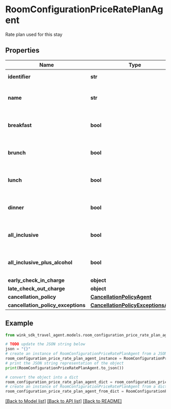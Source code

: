 # RoomConfigurationPriceRatePlanAgent

Rate plan used for this stay

## Properties

Name | Type | Description | Notes
------------ | ------------- | ------------- | -------------
**identifier** | **str** | Rate plan identifier | 
**name** | **str** | Provides the name of the rate plan. | 
**breakfast** | **bool** | When true, indicates breakfast is included. | [default to False]
**brunch** | **bool** | When true, indicates brunch is included. | [default to False]
**lunch** | **bool** | When true, indicates lunch is included. | [default to False]
**dinner** | **bool** | When true, indicates dinner is included. | [default to False]
**all_inclusive** | **bool** | Everything included except alcohol | [default to False]
**all_inclusive_plus_alcohol** | **bool** | Everything included with alcohol | [default to False]
**early_check_in_charge** | **object** |  | [optional] 
**late_check_out_charge** | **object** |  | [optional] 
**cancellation_policy** | [**CancellationPolicyAgent**](CancellationPolicyAgent.md) |  | [optional] 
**cancellation_policy_exceptions** | [**CancellationPolicyExceptionsAgent**](CancellationPolicyExceptionsAgent.md) |  | [optional] 

## Example

```python
from wink_sdk_travel_agent.models.room_configuration_price_rate_plan_agent import RoomConfigurationPriceRatePlanAgent

# TODO update the JSON string below
json = "{}"
# create an instance of RoomConfigurationPriceRatePlanAgent from a JSON string
room_configuration_price_rate_plan_agent_instance = RoomConfigurationPriceRatePlanAgent.from_json(json)
# print the JSON string representation of the object
print(RoomConfigurationPriceRatePlanAgent.to_json())

# convert the object into a dict
room_configuration_price_rate_plan_agent_dict = room_configuration_price_rate_plan_agent_instance.to_dict()
# create an instance of RoomConfigurationPriceRatePlanAgent from a dict
room_configuration_price_rate_plan_agent_from_dict = RoomConfigurationPriceRatePlanAgent.from_dict(room_configuration_price_rate_plan_agent_dict)
```
[[Back to Model list]](../README.md#documentation-for-models) [[Back to API list]](../README.md#documentation-for-api-endpoints) [[Back to README]](../README.md)



